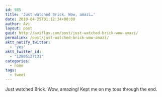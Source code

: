 ```yaml
---
id: 985
title: 'Just watched Brick. Wow, amazi…'
date: 2010-04-25T01:12:34+00:00
author: Avi
layout: post
guid: http://aviflax.com/post/just-watched-brick-wow-amazi/
permalink: /post/just-watched-brick-wow-amazi/
aktt_notify_twitter:
  - 'yes'
aktt_twitter_id:
  - "12805127131"
categories:
  - none
tags:
  - tweet
---
```

Just watched Brick. Wow, amazing! Kept me on my toes through the end.